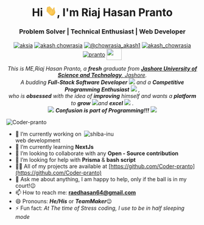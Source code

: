 <h1 align="center">Hi <img src="https://raw.githubusercontent.com/ABSphreak/ABSphreak/master/gifs/Hi.gif" width="30px">, I'm Riaj Hasan Pranto</h1>
<h3 align="center">Problem Solver | Technical Enthusiast | Web Developer</h3>

<p align="center">
<a href="https://www.linkedin.com/in/riaj-hasan-pranto-15197917b/" target="blank"><img align="center" src="https://cdn.jsdelivr.net/npm/simple-icons@3.0.1/icons/linkedin.svg" alt="aksia" height="30" width="40" /></a>
<a href="https://www.facebook.com/profile.php?id=100089875654804" target="blank"><img align="center" src="https://cdn.jsdelivr.net/npm/simple-icons@3.0.1/icons/facebook.svg" alt="akash chowrasia" height="30" width="40" /></a>
<a href="https://www.hackerrank.com/Pranto" target="blank"><img align="center" src="https://cdn.jsdelivr.net/npm/simple-icons@3.0.1/icons/hackerrank.svg" alt="@chowrasia_akash1" height="30" width="40" /></a>
<a href="https://leetcode.com/RiajHasan17/" target="blank"><img align="center" src="https://cdn.jsdelivr.net/npm/simple-icons@3.0.1/icons/leetcode.svg" alt="akash_chowrasia" height="30" width="40" /></a>
<a href="https://codeforces.com/profile/pranto318" target="blank"><img align="center" src="https://cdn.jsdelivr.net/npm/simple-icons@3.13.0/icons/codeforces.svg" alt="pranto" height="30" width="40" /></a>
 <a href = "mailto: pranto318@gmail.com"><img align="center" src="https://simpleicons.org/icons/gmail.svg" height="30" width="40" /></a>
</p>
</p>

<p align="center">
  <em>
    This is ME,Riaj Hasan Pranto, a <b>fresh</b> graduate from <a href="https://just.edu.bd/"> <b>Jashore University of Science and Technology</b>, Jashore</a>. <br>
    A budding <b>Full-Stack Software Developer</b> <img src="https://github.com/TheDudeThatCode/TheDudeThatCode/blob/master/Assets/Developer.gif" width="30px"> and a <b>Competitive Programming Enthusiast</b>&nbsp;<img src="https://github.com/TheDudeThatCode/TheDudeThatCode/blob/master/Assets/Designer.gif" width="36px">&nbsp,<br>who is <b>obsessed</b>
    with the idea of <b>improving</b> himself and wants a <b>platform</b> to 
    <b>grow</b> <img src="https://github.com/TheDudeThatCode/TheDudeThatCode/blob/master/Assets/Rocket.gif" width="18px">and 
    <b>excel</b> <img src="https://github.com/TheDudeThatCode/TheDudeThatCode/blob/master/Assets/Medal.gif" width="20px">&nbsp.
  </em> 
  <br>
  <img src="https://media.giphy.com/media/VgCDAzcKvsR6OM0uWg/giphy.gif" width="50" /> <b><i>Confusion is part of Programming!!!</i></b> <img src="https://media.giphy.com/media/7j2hfyeVcDtf2/giphy.gif" width="50" />
</p>

<p align="left"> <img src="https://komarev.com/ghpvc/?username=Coder-pranto&color=brightgreen&style=plastic&label=Profile%20views&color=0e75b6&style=flat" alt="Coder-pranto" /> </p>
<img align="right" width=300px alt="shiba-inu" src="https://media4.giphy.com/media/v1.Y2lkPTc5MGI3NjExYmQ1NWNkOWE5YmRkZDdlMWYyNDdhZDlhYTA5MjliZTVlNDNkMjg3YyZlcD12MV9pbnRlcm5hbF9naWZzX2dpZklkJmN0PWc/mCRJDo24UvJMA/giphy.gif" />


- 🔭 I’m currently working on web development
- 🌱 I’m currently learning **NextJs**
- 👯 I’m looking to collaborate with any **Open - Source contribution**
- 🤔 I’m looking for help with **Prisma** & **bash script**
- 👨‍💻 All of my projects are available at [https://github.com/Coder-pranto](https://github.com/Coder-pranto)
- 💬 Ask me about anything, I am happy to help, only if the ball is in my court!😉
- 📫 How to reach me: **raedhasan64@gmail.com**
- 😄 Pronouns: ***He/His*** or ***TeamMaker***😉
- ⚡ Fun fact: *At The time of Stress coding, I use to be in half sleeping mode*

